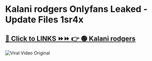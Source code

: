 
 # Kalani rodgers Onlyfans Leaked - Update Files 1sr4x

## <h2><a href="https://clipsfans.com/Kalani_rodgers&ref=git">🔗 Click to LINKS ⏩⏩ 👉 🟢 Kalani rodgers </a></h2>

<a href="https://clipsfans.com/Kalani_rodgers&ref=git" rel="nofollow" data-target="animated-image.originalLink"><img src="https://i.ibb.co.com/xMMVF88/686577567.gif" alt="Viral Video Original" style="max-width: 100%; display: inline-block;" data-target="animated-image.originalImage"></a>

